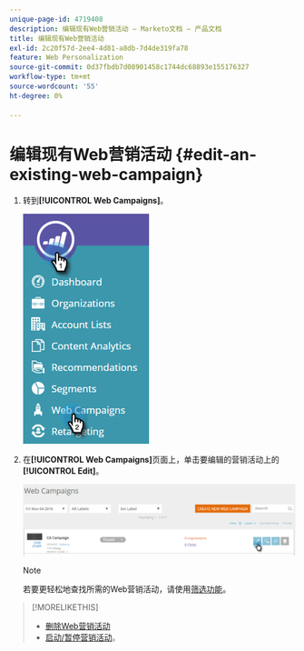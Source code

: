 ```yaml
---
unique-page-id: 4719408
description: 编辑现有Web营销活动 — Marketo文档 — 产品文档
title: 编辑现有Web营销活动
exl-id: 2c20f57d-2ee4-4d81-a8db-7d4de319fa78
feature: Web Personalization
source-git-commit: 0d37fbdb7d08901458c1744dc68893e155176327
workflow-type: tm+mt
source-wordcount: '55'
ht-degree: 0%

---
```


# 编辑现有Web营销活动 {#edit-an-existing-web-campaign}

1. 转到&#x200B;**[!UICONTROL Web Campaigns]**。

   ![](assets/image2016-8-18-16-3a15-3a14.png)

1. 在&#x200B;**[!UICONTROL Web Campaigns]**&#x200B;页面上，单击要编辑的营销活动上的&#x200B;**[!UICONTROL Edit]**。

   ![](assets/web-campaigns-1-edit-hand.png)

   >[!NOTE]
   >
   >若要更轻松地查找所需的Web营销活动，请使用[筛选功能](/help/marketo/product-docs/web-personalization/working-with-web-campaigns/filter-web-campaigns.md)。

>[!MORELIKETHIS]
>
>* [删除Web营销活动](/help/marketo/product-docs/web-personalization/working-with-web-campaigns/delete-a-web-campaign.md)
>* [启动/暂停营销活动](/help/marketo/product-docs/web-personalization/working-with-web-campaigns/launch-pause-a-web-campaign.md)。
